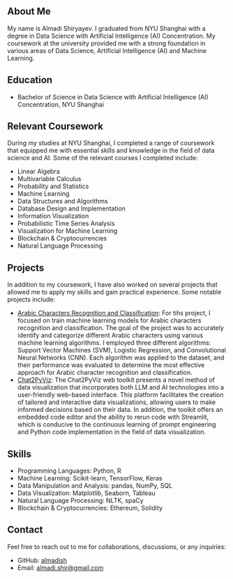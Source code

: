 ## About Me

My name is Almadi Shiryayev. I graduated from NYU Shanghai with a degree in Data Science with Artificial Intelligence (AI) Concentration. My coursework at the university provided me with a strong foundation in various areas of Data Science, Artificial Intelligence (AI) and Machine Learning.

## Education

- Bachelor of Science in Data Science with Artificial Intelligence (AI) Concentration, NYU Shanghai

## Relevant Coursework

During my studies at NYU Shanghai, I completed a range of coursework that equipped me with essential skills and knowledge in the field of data science and AI. Some of the relevant courses I completed include:

- Linear Algebra
- Multivariable Calculus
- Probability and Statistics
- Machine Learning
- Data Structures and Algorithms
- Database Design and Implementation
- Information Visualization
- Probabilistic Time Series Analysis
- Visualization for Machine Learning
- Blockchain & Cryptocurrencies
- Natural Language Processing

## Projects

In addition to my coursework, I have also worked on several projects that allowed me to apply my skills and gain practical experience. Some notable projects include:

- [Arabic Characters Recognition and Classification](https://github.com/almadish/Arabic-Characters-Recognition-and-Classification): For tihs project, I focused on train machine learning models for Arabic characters recognition and classification. The goal of the project was to accurately identify and categorize different Arabic characters using various machine learning algorithms. I employed three different algorithms: Support Vector Machines (SVM), Logistic Regression, and Convolutional Neural Networks (CNN). Each algorithm was applied to the dataset, and their performance was evaluated to determine the most effective approach for Arabic character recognition and classification.
- [Chat2PyViz](https://github.com/almadish/Chat2PyViz): The Chat2PyViz web toolkit presents a novel method of data visualization that incorporates both LLM and AI technologies into a user-friendly web-based interface. This platform facilitates the creation of tailored and interactive data visualizations, allowing users to make informed decisions based on their data. In addition, the toolkit offers an embedded code editor and the ability to rerun code with Streamlit, which is conducive to the continuous learning of prompt engineering and Python code implementation in the field of data visualization.

## Skills

- Programming Languages: Python, R
- Machine Learning: Scikit-learn, TensorFlow, Keras
- Data Manipulation and Analysis: pandas, NumPy, SQL
- Data Visualization: Matplotlib, Seaborn, Tableau
- Natural Language Processing: NLTK, spaCy
- Blockchain & Cryptocurrencies: Ethereum, Solidity

## Contact

Feel free to reach out to me for collaborations, discussions, or any inquiries:

- GitHub: [almadish](https://github.com/almadish)
- Email: almadi.shir@gmail.com
